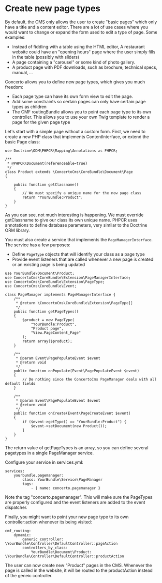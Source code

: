# Create new page types
By default, the CMS only allows the user to create "basic pages" which only have a title and a content editor. There are a lot of use cases where you would want to change or expand the form used to edit a type of page. Some examples:
- Instead of fiddling with a table using the HTML editor, A restaurant website could have an "opening hours" page where the user simply fills in the table (possibly with sliders)
- A page containing a "carousel" or some kind of photo gallery.
- A product page with PDF downloads, such as brochure, technical specs, manual, ...

Concerto allows you to define new page types, which gives you much freedom:
- Each page type can have its own form view to edit the page.
- Add some constraints so certain pages can only have certain page types as children
- The CMF routingBundle allows you to point each page type to its own controller. This allows you to use your own Twig template to render a page for the given page type

Let's start with a simple page without a custom form. First, we need to create a new PHP class that implements ContentInterface, or extend the basic Page class:

```
use Doctrine\ODM\PHPCR\Mapping\Annotations as PHPCR;

/**
 * @PHPCR\Document(referenceable=true)
 */
class Product extends \ConcertoCms\CoreBundle\Document\Page
{

    public function getClassname()
    {
        // We must specify a unique name for the new page class
        return "YourBundle:Product";
    }
}
```
As you can see, not much interesting is happening. We must override getClassname to give our class its own unique name. PHPCR uses annotations to define database parameters, very similar to the Doctrine ORM library.

You must also create a service that implements the ```PageManagerInterface```. The service has a few purposes:
- Define ```PageType``` objects that will identify your class as a page type
- Provide event listeners that are called whenever a new page is created or an existing page is being updated

```
use YourBundle\Document\Product;
use ConcertoCms\CoreBundle\Extension\PageManagerInterface;
use ConcertoCms\CoreBundle\Extension\PageType;
use ConcertoCms\CoreBundle\Event;

class PageManager implements PageManagerInterface {
    /**
     * @return \ConcertoCms\CoreBundle\Extension\PageType[]
     */
    public function getPageTypes()
    {
        $product = new PageType(
            "YourBundle:Product",
            "Product page",
            "View.PageContent_Page"
        );
        return array($product);
    }

    /**
     * @param Event\PagePopulateEvent $event
     * @return void
     */
    public function onPopulate(Event\PagePopulateEvent $event)
    {
        // Do nothing since the ConcertoCms PageManager deals with all default fields
    }

    /**
     * @param Event\PagePopulateEvent $event
     * @return void
     */
    public function onCreate(Event\PageCreateEvent $event)
    {
        if ($event->getType() == "YourBundle:Product") {
            $event->setDocument(new Product());
        }
    }
}
```
The return value of getPageTypes is an array, so you can define several pagetypes in a single PageManager service.

Configure your service in services.yml:
```
services:
    yourbundle.pagemanager:
        class: YourBundle\Service\PageManager
        tags:
            - { name: concerto.pagemanager }

```
Note the tag "concerto.pagemanager". This will make sure the PageTypes are properly configured and the event listeners are added to the event dispatcher.

Finally, you might want to point your new page type to its own controller:action whenever its being visited:
```
cmf_routing:
    dynamic:
        generic_controller: \YourBundle\Controller\DefaultController::pageAction
        controllers_by_class:
            YourBundle\Document\Product: \YourBundle\Controller\DefaultController::productAction

```

The user can now create new "Product" pages in the CMS. Whenever the page is called in the website, it will be routed to the productAction instead of the geneic controller.
